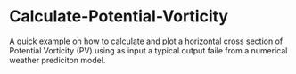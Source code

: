 # Calculate-Potential-Vorticity

A quick example on how to calculate and plot 
a horizontal cross section of Potential Vorticity (PV)
using as input a typical output faile from a numerical weather prediciton model.
